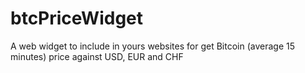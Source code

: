 # btcPriceWidget
A web widget to include in yours websites for get Bitcoin (average 15 minutes) price against USD, EUR and CHF
